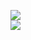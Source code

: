 [![](https://img.shields.io/badge/Made%20With-Github%20Spray-lightgrey.svg?style=for-the-badge&logo=github)](https://github.com/Annihil/github-spray#595)  
[![](https://i.imgur.com/2DrTn0Z.gif)](https://github.com/Annihil/github-spray)